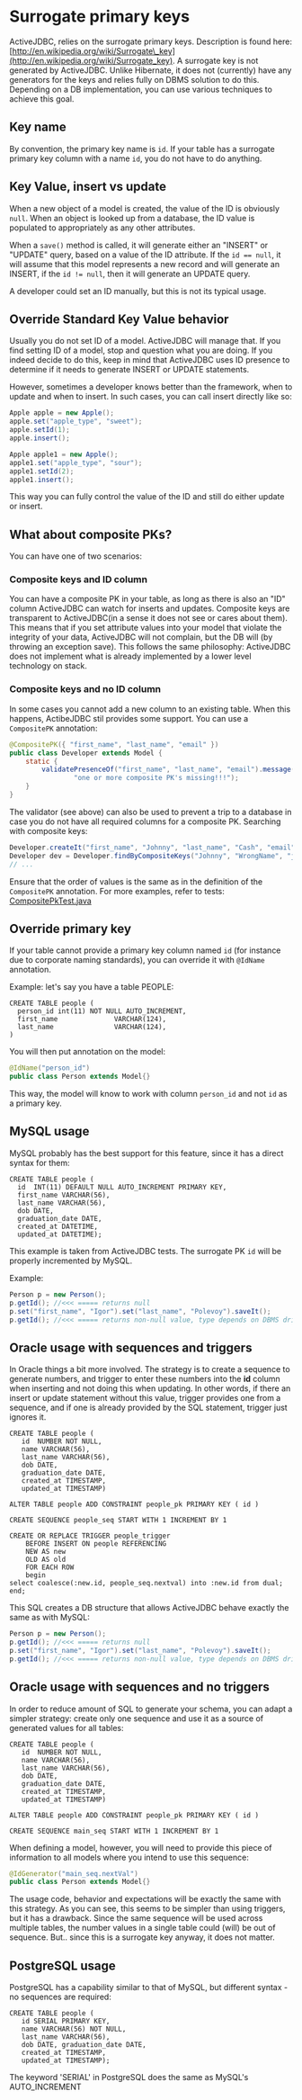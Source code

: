 <div class="page-header">
   <h1>Surrogate primary keys</h1>
</div>



ActiveJDBC, relies on the surrogate primary keys. Description is found here: [http://en.wikipedia.org/wiki/Surrogate\_key](http://en.wikipedia.org/wiki/Surrogate_key).
A surrogate key is not generated by ActiveJDBC. Unlike Hibernate, it does not (currently) have any generators
for the keys and relies fully on DBMS solution to do this. Depending on a DB implementation, you can use various
techniques to achieve this goal.

## Key name

By convention, the primary key name is `id`. If your table has a surrogate primary key column with a name `id`,
you do not have to do anything.

## Key Value, insert vs update

When a new object of a model is created, the value of the ID is obviously `null`.
When an object is looked up from a database, the ID value is populated to appropriately as any other attributes.

When a `save()` method is called, it will generate either an "INSERT" or "UPDATE" query, based on a value of the ID attribute.
If the `id == null`, it will assume that this model represents a new record and will generate an INSERT, if the `id != null`,
then it will generate an UPDATE query.

A developer could set an ID manually, but this is not its typical usage.

## Override Standard Key Value behavior

Usually you do not set ID of a model. ActiveJDBC will manage that. If you find setting ID of a model,
stop and question what you are doing. If you indeed decide to do this, keep in mind that
ActiveJDBC uses ID presence to determine if it needs to generate INSERT or UPDATE statements.

However, sometimes a developer knows better than the framework, when to update and when to insert.
In such cases, you can call insert directly like so:

~~~~ {.java  .numberLines}
Apple apple = new Apple();
apple.set("apple_type", "sweet");
apple.setId(1);
apple.insert();

Apple apple1 = new Apple();
apple1.set("apple_type", "sour");
apple1.setId(2);
apple1.insert();
~~~~

This way you can fully control the value of the ID and still do either update or insert.

## What about composite PKs?

You can have one of two scenarios: 

### Composite keys and ID column

You can have a composite PK in your table, as long as there is also an "ID" column ActiveJDBC can watch for
inserts and updates. Composite keys are transparent to ActiveJDBC(in a sense it does not see or cares about them).
This means that if you set attribute values into your model that violate the integrity of your data,
ActiveJDBC will not complain, but the DB will (by throwing an exception save).
This follows the same philosophy: ActiveJDBC does not implement what is already implemented by a lower level
technology on stack.

### Composite keys and no ID column

In some cases you cannot add a new column to an existing table. When this happens, ActibeJDBC stil provides some support. 
You can use a <code>CompositePK</code> annotation: 

~~~~ {.java .numberLines}
@CompositePK({ "first_name", "last_name", "email" })
public class Developer extends Model {
	static {
		validatePresenceOf("first_name", "last_name", "email").message(
				"one or more composite PK's missing!!!");
	}
}
~~~~

The validator (see above) can also be used to prevent a trip to a database in case you do not have all required columns for a composite PK. 
Searching with composite keys: 

~~~~ {.java .numberLines}
Developer.createIt("first_name", "Johnny", "last_name", "Cash", "email", "j.cash@spam.org", "address", "123 Pine St");
Developer dev = Developer.findByCompositeKeys("Johnny", "WrongName", "j.cash@spam.org");
// ... 
~~~~

Ensure that the order of values is the same as in the definition of the <code>CompositePK</code> annotation. 
For more examples, refer to tests: [CompositePkTest.java](https://github.com/javalite/activejdbc/blob/master/activejdbc/src/test/java/org/javalite/activejdbc/CompositePkTest.java)



## Override primary key

If your table cannot provide a primary key column named `id` (for instance due to corporate naming standards), you can override it with `@IdName` annotation.

Example: let's say you have a table PEOPLE:

~~~~ {.sql}
CREATE TABLE people (
  person_id int(11) NOT NULL AUTO_INCREMENT,
  first_name              VARCHAR(124),
  last_name               VARCHAR(124),
)
~~~~

You will then put annotation on the model:

~~~~ {.java  .numberLines}
@IdName("person_id")
public class Person extends Model{}
~~~~

This way, the model will know to work with column `person_id` and not `id` as a primary key.

## MySQL usage

MySQL probably has the best support for this feature, since it has a direct syntax for them:

~~~~ {.sql}
CREATE TABLE people (
  id  INT(11) DEFAULT NULL AUTO_INCREMENT PRIMARY KEY, 
  first_name VARCHAR(56), 
  last_name VARCHAR(56), 
  dob DATE, 
  graduation_date DATE, 
  created_at DATETIME, 
  updated_at DATETIME);
~~~~

This example is taken from ActiveJDBC tests. The surrogate PK `id` will be properly incremented by MySQL.

Example:

~~~~ {.java  .numberLines}
Person p = new Person();
p.getId(); //<<< ===== returns null
p.set("first_name", "Igor").set("last_name", "Polevoy").saveIt();
p.getId(); //<<< ===== returns non-null value, type depends on DBMS driver conversion
~~~~

## Oracle usage with sequences and triggers

In Oracle things a bit more involved. The strategy is to create a sequence to generate numbers, and trigger to enter these numbers into the **id** column when inserting and not doing this when updating. In other words, if there an insert or update statement without this value, trigger provides one from a sequence, and if one is already provided by the SQL statement, trigger just ignores it.

~~~~ {.sql}
CREATE TABLE people (
   id  NUMBER NOT NULL, 
   name VARCHAR(56), 
   last_name VARCHAR(56), 
   dob DATE, 
   graduation_date DATE, 
   created_at TIMESTAMP, 
   updated_at TIMESTAMP)

ALTER TABLE people ADD CONSTRAINT people_pk PRIMARY KEY ( id )

CREATE SEQUENCE people_seq START WITH 1 INCREMENT BY 1

CREATE OR REPLACE TRIGGER people_trigger
    BEFORE INSERT ON people REFERENCING
    NEW AS new
    OLD AS old
    FOR EACH ROW
    begin
select coalesce(:new.id, people_seq.nextval) into :new.id from dual;
end;
~~~~

This SQL creates a DB structure that allows ActiveJDBC behave exactly the same as with MySQL:

~~~~ {.java  .numberLines}
Person p = new Person();
p.getId(); //<<< ===== returns null
p.set("first_name", "Igor").set("last_name", "Polevoy").saveIt();
p.getId(); //<<< ===== returns non-null value, type depends on DBMS driver conversion
~~~~

## Oracle usage with sequences and no triggers

In order to reduce amount of SQL to generate your schema, you can adapt a simpler strategy: create only one sequence
and use it as a source of generated values for all tables:

~~~~ {.sql}
CREATE TABLE people (
   id  NUMBER NOT NULL, 
   name VARCHAR(56), 
   last_name VARCHAR(56), 
   dob DATE, 
   graduation_date DATE, 
   created_at TIMESTAMP, 
   updated_at TIMESTAMP)

ALTER TABLE people ADD CONSTRAINT people_pk PRIMARY KEY ( id )

CREATE SEQUENCE main_seq START WITH 1 INCREMENT BY 1
~~~~

When defining a model, however, you will need to provide this piece of information to all models where you intend to use this sequence:

~~~~ {.java  .numberLines}
@IdGenerator("main_seq.nextVal")
public class Person extends Model{}
~~~~

The usage code, behavior and expectations will be exactly the same with this strategy. As you can see, this seems
to be simpler than using triggers, but it has a drawback. Since the same sequence will be used across multiple tables,
the number values in a single table could (will) be out of sequence. But.. since this is a surrogate key anyway, it does not matter.

## PostgreSQL usage

PostgreSQL has a capability similar to that of MySQL, but different syntax - no sequences are required:

~~~~ {.sql}
CREATE TABLE people (
   id SERIAL PRIMARY KEY, 
   name VARCHAR(56) NOT NULL, 
   last_name VARCHAR(56), 
   dob DATE, graduation_date DATE, 
   created_at TIMESTAMP, 
   updated_at TIMESTAMP);
~~~~

The keyword 'SERIAL' in PostgreSQL does the same as MySQL's AUTO_INCREMENT

